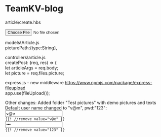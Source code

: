 # TeamKV-blog
article\create.hbs
<pre>
<input class="form-control" id="image" type="file" name="picture">
</pre>

models\Article.js <br />
picturePath:{type:String},

controllers\article.js<br />
    createPost: (req, res) => {<br />
        let articleArgs = req.body;<br />
        let picture = req.files.picture;

express.js - new middleware https://www.npmjs.com/package/express-fileupload<br />
    app.use(fileUpload());

Other changes:
Added folder "Test pictures" with demo pictures and texts<br />
Default user name changed to "v@m", pwd:"123":
<code>
   <input type="email" id="inputEmail" placeholder="E-mail" name="email" value="v@e"> {{! //remove value="v@e" }}
   <input type="password" id="inputPassword" placeholder="Password" name="password" value="123"> {{! //remove value="123" }}
</code>
